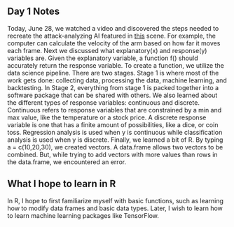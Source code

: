 ## Day 1 Notes
Today, June 28, we watched a video and discovered the steps needed to recreate the attack-analyzing AI featured in [this](https://www.youtube.com/watch?v=rKl4-zC1WZs) scene. For example, the computer can calculate the velocity of the arm based on how far it moves each frame. Next we discussed what explanatory(x) and response(y) variables are. Given the explanatory variable, a function f() should accurately return the response variable. To create a function, we utilize the data science pipeline. There are two stages. Stage 1 is where most of the work gets done: collecting data, processing the data, machine learning, and backtesting. In Stage 2, everything from stage 1 is packed together into a software package that can be shared with others. We also learned about the different types of response variables: continuous and discrete. Continuous refers to response variables that are constrained by a min and max value, like the temperature or a stock price. A discrete response variable is one that has a finite amount of possibilities, like a dice, or coin toss. Regression analysis is used when y is continuous while classification analysis is used when y is discrete. Finally, we learned a bit of R. By typing a = c(10,20,30), we created vectors. A data.frame allows two vectors to be combined. But, while trying to add vectors with more values than rows in the data.frame, we encountered an error. 
## What I hope to learn in R
In R, I hope to first familiarize myself with basic functions, such as learning how to modify data frames and basic data types. Later, I wish to learn how to learn machine learning packages like TensorFlow.
